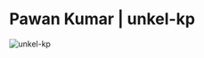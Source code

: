 # Pawan Kumar | unkel-kp


<img src="https://github-readme-stats.vercel.app/api?username=unkel-kp&show_icons=true&theme=nord" alt="unkel-kp" />

